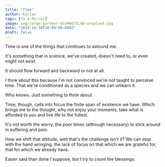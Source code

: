 ```yaml
---
title: "Time"
author: Kollan
tags: [To A Mirror]
image: img/jorge-gardner-9ivMm671L48-unsplash.jpg
date: "2019-10-30T10:00:00.000Z"
draft: false
---
```


Time is one of the things that continues to astound me.

It's something that in science, we've created, doesn't need to, or even might not exist.

It should flow forward and backward or not at all.

I think about this because I'm not convinced we're not taught to perceive time. That we're conditioned as a species and we can unlearn it.

Who knows. Just something to think about.

Time, though, calls into focus the finite span of existence we have. Which brings me to the thought, why not enjoy your moments, take what is afforded to you and live life to the fullest.

It's not worth the worry, the poor times (although necessary) to stick around in suffering and pain.

How we shift that attitude, well that's the challenge isn't it?
We can stop with the hand wringing, the lack of focus on that which we are grateful for, that for which we already have.

Easier said than done I suppose, but I try to count the blessings.
